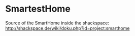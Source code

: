 # SmartestHome

Source of the SmartHome inside the shackspace:
http://shackspace.de/wiki/doku.php?id=project:smarthome
